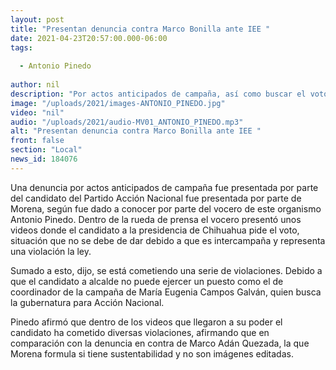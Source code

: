 ```yaml
---
layout: post
title: "Presentan denuncia contra Marco Bonilla ante IEE "
date: 2021-04-23T20:57:00.000-06:00
tags:
  
  - Antonio Pinedo
  
author: nil
description: "Por actos anticipados de campaña, así como buscar el voto."
image: "/uploads/2021/images-ANTONIO_PINEDO.jpg"
video: "nil"
audio: "/uploads/2021/audio-MV01_ANTONIO_PINEDO.mp3"
alt: "Presentan denuncia contra Marco Bonilla ante IEE "
front: false
section: "Local"
news_id: 184076
---
```


Una denuncia por actos anticipados de campaña fue presentada por parte del candidato del Partido Acción Nacional fue presentada por parte de Morena, según fue dado a conocer por parte del vocero de este organismo Antonio Pinedo.
Dentro de la rueda de prensa el vocero presentó unos videos donde el candidato a la presidencia de Chihuahua pide el voto, situación que no se debe de dar debido a que es intercampaña y representa una violación la ley.

Sumado a esto, dijo, se está cometiendo una serie de violaciones. Debido a que el candidato a alcalde no puede ejercer un puesto como el de coordinador de la campaña de María Eugenia Campos Galván, quien busca la gubernatura para Acción Nacional.

Pinedo afirmó que dentro de los videos que llegaron a su poder el candidato ha cometido diversas violaciones, afirmando que en comparación con la denuncia en contra de Marco Adán Quezada, la que Morena formula si tiene sustentabilidad y no son imágenes editadas.
